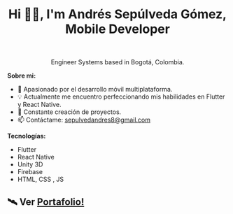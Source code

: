 <h1 align="center">Hi 👋🏽, I'm Andrés Sepúlveda Gómez, Mobile Developer</h1>

<br/>

<p align="center" >Engineer Systems based in Bogotá, Colombia. </p>

**Sobre mi:**

- 📱  Apasionado por el desarrollo móvil multiplataforma.
- 💡  Actualmente me encuentro perfeccionando mis habilidades en Flutter y React Native.
- 🔨 Constante creación de proyectos.
- 📫 Contáctame: sepulvedandres8@gmail.com

**Tecnologías:**

- Flutter
- React Native
- Unity 3D
- Firebase
- HTML, CSS , JS


## 🛰 Ver [Portafolio!](https://sepulvedandres.tech/) 
